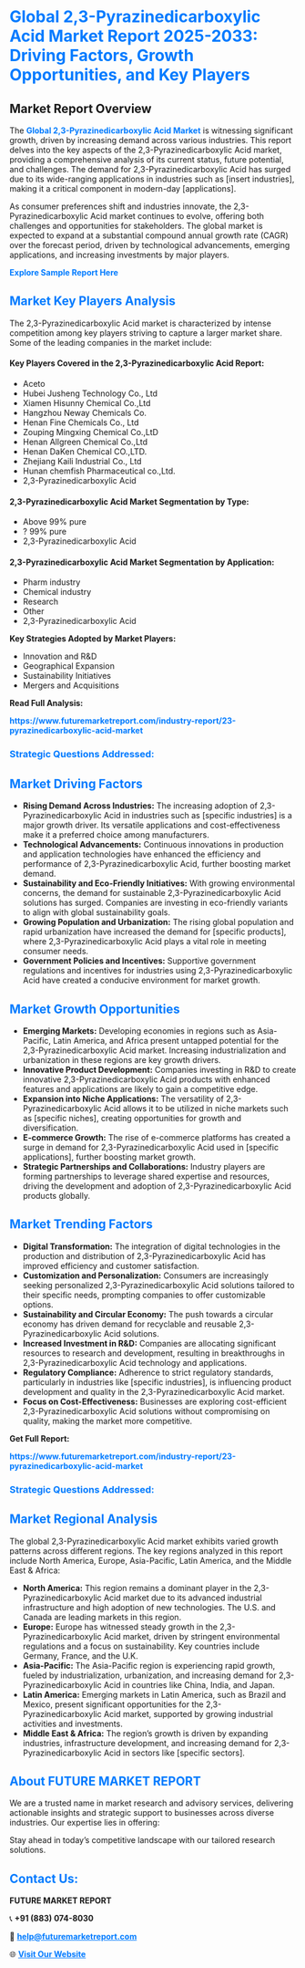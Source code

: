 <h1 style="color: #007BFF;">Global 2,3-Pyrazinedicarboxylic Acid Market Report 2025-2033: Driving Factors, Growth Opportunities, and Key Players</h1>

<section id="overview">
<h2>Market Report Overview</h2>
<p>The <a href="https://www.futuremarketreport.com/industry-report/23-pyrazinedicarboxylic-acid-market" style="color: #007BFF; text-decoration: none;"><strong>Global 2,3-Pyrazinedicarboxylic Acid Market</strong></a> is witnessing significant growth, driven by increasing demand across various industries. This report delves into the key aspects of the 2,3-Pyrazinedicarboxylic Acid market, providing a comprehensive analysis of its current status, future potential, and challenges. The demand for 2,3-Pyrazinedicarboxylic Acid has surged due to its wide-ranging applications in industries such as [insert industries], making it a critical component in modern-day [applications].</p>
<p>As consumer preferences shift and industries innovate, the 2,3-Pyrazinedicarboxylic Acid market continues to evolve, offering both challenges and opportunities for stakeholders. The global market is expected to expand at a substantial compound annual growth rate (CAGR) over the forecast period, driven by technological advancements, emerging applications, and increasing investments by major players.</p>
</section>

<section id="overview">
<p><a href="https://www.futuremarketreport.com/request-sample/reportId=100323" style="color: #007BFF; text-decoration: none;"><strong>Explore Sample Report Here</strong></a></p>
</section>

<section id="key-players">
<h2 style="color: #007BFF;">Market Key Players Analysis</h2>
<p>The 2,3-Pyrazinedicarboxylic Acid market is characterized by intense competition among key players striving to capture a larger market share. Some of the leading companies in the market include:</p>
<h4>Key Players Covered in the 2,3-Pyrazinedicarboxylic Acid Report:</h4>
<ul><li>Aceto</li><li>Hubei Jusheng Technology Co., Ltd</li><li>Xiamen Hisunny Chemical Co.,Ltd</li><li>Hangzhou Neway Chemicals Co.</li><li>Henan Fine Chemicals Co., Ltd</li><li>Zouping Mingxing Chemical Co.,LtD</li><li>Henan Allgreen Chemical Co.,Ltd</li><li>Henan DaKen Chemical CO.,LTD.</li><li>Zhejiang Kaili Industrial Co., Ltd</li><li>Hunan chemfish Pharmaceutical co.,Ltd.</li><li>2,3-Pyrazinedicarboxylic Acid</li></ul>
<h4>2,3-Pyrazinedicarboxylic Acid Market Segmentation by Type:</h4>
<ul><li>Above 99% pure</li><li>? 99% pure</li><li>2,3-Pyrazinedicarboxylic Acid</li></ul>

<h4>2,3-Pyrazinedicarboxylic Acid Market Segmentation by Application:</h4>
<ul><li>Pharm industry</li><li>Chemical industry</li><li>Research</li><li>Other</li><li>2,3-Pyrazinedicarboxylic Acid</li></ul>
<p><strong>Key Strategies Adopted by Market Players:</strong></p>
<ul>
<li>Innovation and R&D</li>
<li>Geographical Expansion</li>
<li>Sustainability Initiatives</li>
<li>Mergers and Acquisitions</li>
</ul>
</section>

<section>
<p><strong>Read Full Analysis: </strong></p><a href="https://www.futuremarketreport.com/industry-report/23-pyrazinedicarboxylic-acid-market" style="color: #007BFF; text-decoration: none;"><strong>https://www.futuremarketreport.com/industry-report/23-pyrazinedicarboxylic-acid-market</strong></a>
<h3 style="color: #007BFF;">Strategic Questions Addressed:</h3>
</section>

<section id="driving-factors">
<h2 style="color: #007BFF;">Market Driving Factors</h2>
<ul>
<li><strong>Rising Demand Across Industries:</strong> The increasing adoption of 2,3-Pyrazinedicarboxylic Acid in industries such as [specific industries] is a major growth driver. Its versatile applications and cost-effectiveness make it a preferred choice among manufacturers.</li>
<li><strong>Technological Advancements:</strong> Continuous innovations in production and application technologies have enhanced the efficiency and performance of 2,3-Pyrazinedicarboxylic Acid, further boosting market demand.</li>
<li><strong>Sustainability and Eco-Friendly Initiatives:</strong> With growing environmental concerns, the demand for sustainable 2,3-Pyrazinedicarboxylic Acid solutions has surged. Companies are investing in eco-friendly variants to align with global sustainability goals.</li>
<li><strong>Growing Population and Urbanization:</strong> The rising global population and rapid urbanization have increased the demand for [specific products], where 2,3-Pyrazinedicarboxylic Acid plays a vital role in meeting consumer needs.</li>
<li><strong>Government Policies and Incentives:</strong> Supportive government regulations and incentives for industries using 2,3-Pyrazinedicarboxylic Acid have created a conducive environment for market growth.</li>
</ul>
</section>

<section id="growth-opportunities">
<h2 style="color: #007BFF;">Market Growth Opportunities</h2>
<ul>
<li><strong>Emerging Markets:</strong> Developing economies in regions such as Asia-Pacific, Latin America, and Africa present untapped potential for the 2,3-Pyrazinedicarboxylic Acid market. Increasing industrialization and urbanization in these regions are key growth drivers.</li>
<li><strong>Innovative Product Development:</strong> Companies investing in R&D to create innovative 2,3-Pyrazinedicarboxylic Acid products with enhanced features and applications are likely to gain a competitive edge.</li>
<li><strong>Expansion into Niche Applications:</strong> The versatility of 2,3-Pyrazinedicarboxylic Acid allows it to be utilized in niche markets such as [specific niches], creating opportunities for growth and diversification.</li>
<li><strong>E-commerce Growth:</strong> The rise of e-commerce platforms has created a surge in demand for 2,3-Pyrazinedicarboxylic Acid used in [specific applications], further boosting market growth.</li>
<li><strong>Strategic Partnerships and Collaborations:</strong> Industry players are forming partnerships to leverage shared expertise and resources, driving the development and adoption of 2,3-Pyrazinedicarboxylic Acid products globally.</li>
</ul>
</section>

<section id="trending-factors">
<h2 style="color: #007BFF;">Market Trending Factors</h2>
<ul>
<li><strong>Digital Transformation:</strong> The integration of digital technologies in the production and distribution of 2,3-Pyrazinedicarboxylic Acid has improved efficiency and customer satisfaction.</li>
<li><strong>Customization and Personalization:</strong> Consumers are increasingly seeking personalized 2,3-Pyrazinedicarboxylic Acid solutions tailored to their specific needs, prompting companies to offer customizable options.</li>
<li><strong>Sustainability and Circular Economy:</strong> The push towards a circular economy has driven demand for recyclable and reusable 2,3-Pyrazinedicarboxylic Acid solutions.</li>
<li><strong>Increased Investment in R&D:</strong> Companies are allocating significant resources to research and development, resulting in breakthroughs in 2,3-Pyrazinedicarboxylic Acid technology and applications.</li>
<li><strong>Regulatory Compliance:</strong> Adherence to strict regulatory standards, particularly in industries like [specific industries], is influencing product development and quality in the 2,3-Pyrazinedicarboxylic Acid market.</li>
<li><strong>Focus on Cost-Effectiveness:</strong> Businesses are exploring cost-efficient 2,3-Pyrazinedicarboxylic Acid solutions without compromising on quality, making the market more competitive.</li>
</ul>
</section>

<section>
<p><strong>Get Full Report: </strong></p><a href="https://www.futuremarketreport.com/industry-report/23-pyrazinedicarboxylic-acid-market" style="color: #007BFF; text-decoration: none;"><strong>https://www.futuremarketreport.com/industry-report/23-pyrazinedicarboxylic-acid-market</strong></a>
<h3 style="color: #007BFF;">Strategic Questions Addressed:</h3>
</section>


<section id="regional-analysis">
<h2 style="color: #007BFF;">Market Regional Analysis</h2>
<p>The global 2,3-Pyrazinedicarboxylic Acid market exhibits varied growth patterns across different regions. The key regions analyzed in this report include North America, Europe, Asia-Pacific, Latin America, and the Middle East & Africa:</p>
<ul>
<li><strong>North America:</strong> This region remains a dominant player in the 2,3-Pyrazinedicarboxylic Acid market due to its advanced industrial infrastructure and high adoption of new technologies. The U.S. and Canada are leading markets in this region.</li>
<li><strong>Europe:</strong> Europe has witnessed steady growth in the 2,3-Pyrazinedicarboxylic Acid market, driven by stringent environmental regulations and a focus on sustainability. Key countries include Germany, France, and the U.K.</li>
<li><strong>Asia-Pacific:</strong> The Asia-Pacific region is experiencing rapid growth, fueled by industrialization, urbanization, and increasing demand for 2,3-Pyrazinedicarboxylic Acid in countries like China, India, and Japan.</li>
<li><strong>Latin America:</strong> Emerging markets in Latin America, such as Brazil and Mexico, present significant opportunities for the 2,3-Pyrazinedicarboxylic Acid market, supported by growing industrial activities and investments.</li>
<li><strong>Middle East & Africa:</strong> The region’s growth is driven by expanding industries, infrastructure development, and increasing demand for 2,3-Pyrazinedicarboxylic Acid in sectors like [specific sectors].</li>
</ul>
</section>

<footer>
<h2 style="color: #007BFF;">About FUTURE MARKET REPORT</h2>
<p>We are a trusted name in market research and advisory services, delivering actionable insights and strategic support to businesses across diverse industries. Our expertise lies in offering:</p>

<p>Stay ahead in today’s competitive landscape with our tailored research solutions.</p>

<h2 style="color: #007BFF;">Contact Us:</h2>
<p><strong>FUTURE MARKET REPORT</strong></p>
<p>📞 <strong>+91 (883) 074-8030</strong></p>
<p>📧 <strong><a href="mailto:help@futuremarketreport.com" style="color: #007BFF;">help@futuremarketreport.com</a></strong></p>
<p>🌐 <strong><a href="https://www.futuremarketreport.com/" style="color: #007BFF;">Visit Our Website</a></strong></p>
</footer>